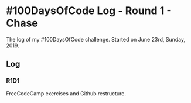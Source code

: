# #100DaysOfCode Log - Round 1 - Chase

The log of my #100DaysOfCode challenge. Started on June 23rd, Sunday, 2019.

## Log

### R1D1 
FreeCodeCamp exercises and Github restructure.







